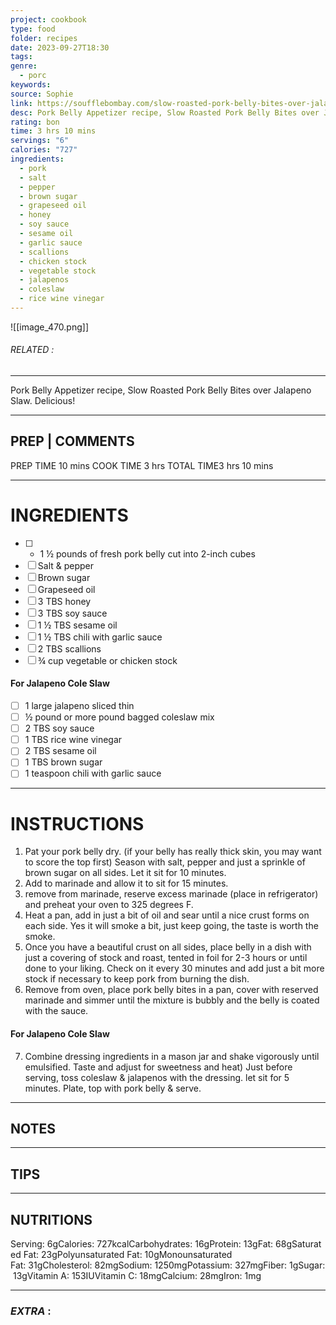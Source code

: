 ```yaml
---
project: cookbook
type: food
folder: recipes
date: 2023-09-27T18:30
tags: 
genre:
  - porc
keywords: 
source: Sophie
link: https://soufflebombay.com/slow-roasted-pork-belly-bites-over-jalapeno-slaw/#recipe
desc: Pork Belly Appetizer recipe, Slow Roasted Pork Belly Bites over Jalapeno Slaw. Delicious!
rating: bon
time: 3 hrs 10 mins
servings: "6"
calories: "727"
ingredients:
  - pork
  - salt
  - pepper
  - brown sugar
  - grapeseed oil
  - honey
  - soy sauce
  - sesame oil
  - garlic sauce
  - scallions
  - chicken stock
  - vegetable stock
  - jalapenos
  - coleslaw
  - rice wine vinegar
---
```


![[image_470.png]]
###### *RELATED* : 
---
Pork Belly Appetizer recipe, Slow Roasted Pork Belly Bites over Jalapeno Slaw. Delicious!

---
## PREP | COMMENTS

PREP TIME 10 mins
COOK TIME 3 hrs
TOTAL TIME3 hrs 10 mins

---
# INGREDIENTS

- [ ] - 1 ½ pounds of fresh pork belly cut into 2-inch cubes
- [ ] Salt & pepper
- [ ] Brown sugar
- [ ] Grapeseed oil
- [ ] 3 TBS honey
- [ ] 3 TBS soy sauce
- [ ] 1 ½ TBS sesame oil
- [ ] 1 ½ TBS chili with garlic sauce
- [ ] 2 TBS scallions
- [ ] ¾ cup vegetable or chicken stock

#### **For Jalapeno Cole Slaw**
    
- [ ] 1 large jalapeno sliced thin
- [ ] ½ pound or more pound bagged coleslaw mix
- [ ] 2 TBS soy sauce
- [ ] 1 TBS rice wine vinegar
- [ ] 2 TBS sesame oil
- [ ] 1 TBS brown sugar
- [ ] 1 teaspoon chili with garlic sauce

---
# INSTRUCTIONS

1. Pat your pork belly dry. (if your belly has really thick skin, you may want to score the top first) Season with salt, pepper and just a sprinkle of brown sugar on all sides. Let it sit for 10 minutes.
2. Add to marinade and allow it to sit for 15 minutes.
3. remove from marinade, reserve excess marinade (place in refrigerator) and preheat your oven to 325 degrees F.
4. Heat a pan, add in just a bit of oil and sear until a nice crust forms on each side. Yes it will smoke a bit, just keep going, the taste is worth the smoke.
5. Once you have a beautiful crust on all sides, place belly in a dish with just a covering of stock and roast, tented in foil for 2-3 hours or until done to your liking. Check on it every 30 minutes and add just a bit more stock if necessary to keep pork from burning the dish.
6. Remove from oven, place pork belly bites in a pan, cover with reserved marinade and simmer until the mixture is bubbly and the belly is coated with the sauce.

#### **For Jalapeno Cole Slaw**
    
7. Combine dressing ingredients in a mason jar and shake vigorously until emulsified. Taste and adjust for sweetness and heat) Just before serving, toss coleslaw & jalapenos with the dressing. let sit for 5 minutes. Plate, top with pork belly & serve.

---
## NOTES



---
## TIPS



---
## NUTRITIONS

Serving: 6gCalories: 727kcalCarbohydrates: 16gProtein: 13gFat: 68gSaturated Fat: 23gPolyunsaturated Fat: 10gMonounsaturated Fat: 31gCholesterol: 82mgSodium: 1250mgPotassium: 327mgFiber: 1gSugar: 13gVitamin A: 153IUVitamin C: 18mgCalcium: 28mgIron: 1mg

---
### *EXTRA* :



